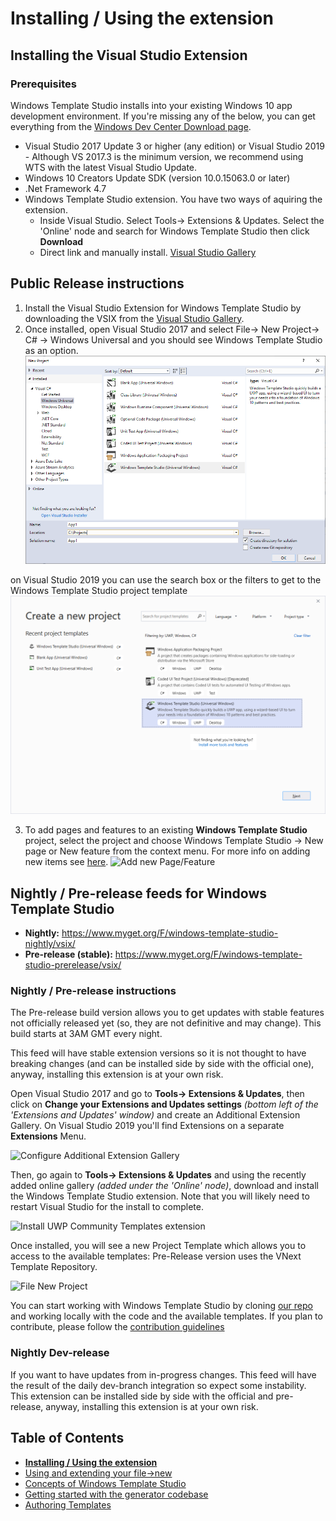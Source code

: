 # Installing / Using the extension

## Installing the Visual Studio Extension

### Prerequisites

Windows Template Studio installs into your existing Windows 10 app development environment. If you're missing any of the below, you can get everything from the [Windows Dev Center Download page](https://developer.microsoft.com/en-us/windows/downloads).

* Visual Studio 2017 Update 3 or higher (any edition) or Visual Studio 2019 - Although VS 2017.3 is the minimum version, we recommend using WTS with the latest Visual Studio Update.
* Windows 10 Creators Update SDK (version 10.0.15063.0 or later)
* .Net Framework 4.7
* Windows Template Studio extension.  You have two ways of aquiring the extension.
   * Inside Visual Studio. Select Tools→ Extensions & Updates.  Select the 'Online' node and search for Windows Template Studio then click **Download**
   * Direct link and manually install.  [Visual Studio Gallery](https://marketplace.visualstudio.com/items?itemName=WASTeamAccount.WindowsTemplateStudio)

## Public Release instructions

1. Install the Visual Studio Extension for Windows Template Studio by downloading the VSIX from the [Visual Studio Gallery](https://marketplace.visualstudio.com/items?itemName=WASTeamAccount.WindowsTemplateStudio).
2. Once installed, open Visual Studio 2017 and select File→ New Project→ C# → Windows Universal and you should see Windows Template Studio as an option.
![New Project](resources/vsix/newProject.PNG)

on Visual Studio 2019 you can use the search box or the filters to get to the Windows Template Studio project template
![New Project](resources/vsix/newProject2019.PNG)

3. To add pages and features to an existing **Windows Template Studio** project, select the project and choose Windows Template Studio → New page or New feature from the context menu. For more info on adding new items see [here](newitem.md).
![Add new Page/Feature](resources/vsix/addNewItem.PNG)


## Nightly / Pre-release feeds for Windows Template Studio

* **Nightly:** <https://www.myget.org/F/windows-template-studio-nightly/vsix/>
* **Pre-release (stable):** <https://www.myget.org/F/windows-template-studio-prerelease/vsix/>

### Nightly / Pre-release instructions

The Pre-release build version allows you to get updates with stable features not officially released yet (so, they are not definitive and may change).  This build starts at 3AM GMT every night.

This feed will have stable extension versions so it is not thought to have breaking changes (and can be installed side by side with the official one), anyway, installing this extension is at your own risk.

Open Visual Studio 2017 and go to **Tools→ Extensions & Updates**, then click on **Change your Extensions and Updates settings** *(bottom left of the 'Extensions and Updates' window)* and create an Additional Extension Gallery. On Visual Studio 2019 you'll find Extensions on a separate **Extensions** Menu.

![Configure Additional Extension Gallery](resources/vsix/configurefeed.PNG)

Then, go again to **Tools→ Extensions & Updates** and using the recently added online gallery *(added under the 'Online' node)*, download and install the Windows Template Studio extension. Note that you will likely need to restart Visual Studio for the install to complete.

![Install UWP Community Templates extension](resources/vsix/onlinefeed.PNG)

Once installed, you will see a new Project Template which allows you to access to the available templates: Pre-Release version uses the VNext Template Repository.

![File New Project](resources/vsix/fileNew.PNG)

You can start working with Windows Template Studio by cloning [our repo](https://github.com/Microsoft/WindowsTemplateStudio) and working locally with the code and the available templates.  If you plan to contribute, please follow the [contribution guidelines](../CONTRIBUTING.md)

### Nightly Dev-release

If you want to have updates from in-progress changes.  This feed will have the result of the daily dev-branch integration so expect some instability. This extension can be installed side by side with the official and pre-release, anyway, installing this extension is at your own risk.

## Table of Contents

* [**Installing / Using the extension**](getting-started-extension.md)
* [Using and extending your file->new](getting-started-endusers.md)
* [Concepts of Windows Template Studio](readme.md)
* [Getting started with the generator codebase](getting-started-developers.md)
* [Authoring Templates](templates.md)
